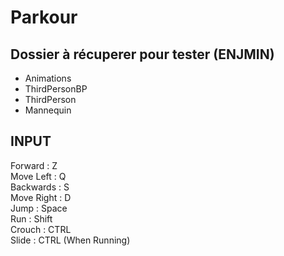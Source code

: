 # Parkour
## Dossier à récuperer pour tester (ENJMIN)
- Animations  
- ThirdPersonBP  
- ThirdPerson  
- Mannequin  

## INPUT
Forward : Z  
Move Left : Q  
Backwards : S  
Move Right : D  
Jump : Space  
Run : Shift  
Crouch : CTRL  
Slide : CTRL (When Running)  

